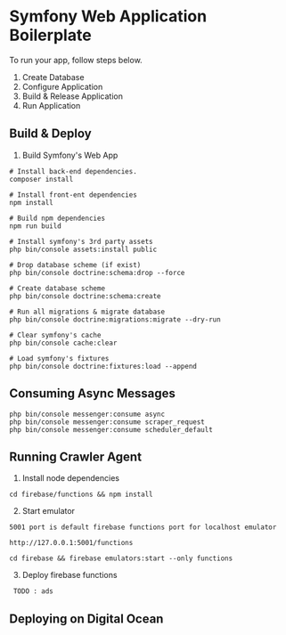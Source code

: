 # Symfony Web Application Boilerplate

To run your app, follow steps below.

1. Create Database
2. Configure Application
3. Build & Release Application
4. Run Application

## Build & Deploy

1. Build Symfony's Web App

~~~
# Install back-end dependencies.
composer install

# Install front-ent dependencies
npm install

# Build npm dependencies
npm run build

# Install symfony's 3rd party assets
php bin/console assets:install public

# Drop database scheme (if exist)
php bin/console doctrine:schema:drop --force

# Create database scheme
php bin/console doctrine:schema:create

# Run all migrations & migrate database
php bin/console doctrine:migrations:migrate --dry-run

# Clear symfony's cache
php bin/console cache:clear

# Load symfony's fixtures
php bin/console doctrine:fixtures:load --append

~~~

## Consuming Async Messages

~~~
php bin/console messenger:consume async
php bin/console messenger:consume scraper_request
php bin/console messenger:consume scheduler_default
~~~

## Running Crawler Agent

1. Install node dependencies

~~~
cd firebase/functions && npm install
~~~

2. Start emulator

~~~
5001 port is default firebase functions port for localhost emulator

http://127.0.0.1:5001/functions

cd firebase && firebase emulators:start --only functions
~~~

3. Deploy firebase functions

~~~
 TODO : ads
~~~

## Deploying on Digital Ocean
